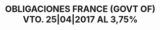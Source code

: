 ---
layout: asset
title: OBLIGACIONES FRANCE (GOVT OF) VTO. 25|04|2017 AL 3,75%
isin: FR0010415331
---